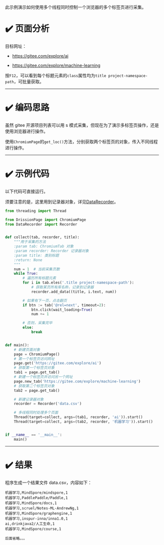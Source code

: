 此示例演示如何使用多个线程同时控制一个浏览器的多个标签页进行采集。

# ✔️ 页面分析

目标网址：

- https://gitee.com/explore/ai

- https://gitee.com/explore/machine-learning

按`F12`，可以看到每个标题元素的`class`属性均为`title project-namespace-path`，可批量获取。

---

# ✔️ 编码思路

虽然 gitee 开源项目列表可以用 s 模式采集，但现在为了演示多标签页操作，还是使用浏览器进行操作。

使用`ChromiumPage`的`get_loc()`方法，分别获取两个标签页的对象，传入不同线程进行操作。

---

# ✔️ 示例代码

以下代码可直接运行。

须要注意的是，这里用到记录器对象，详见[DataRecorder](http://g1879.gitee.io/datarecorder)。

```python
from threading import Thread

from DrissionPage import ChromiumPage
from DataRecorder import Recorder


def collect(tab, recorder, title):
    """用于采集的方法
    :param tab: ChromiumTab 对象
    :param recorder: Recorder 记录器对象
    :param title: 类别标题
    :return: None
    """
    num = 1  # 当前采集页数
    while True:
        # 遍历所有标题元素
        for i in tab.eles('.title project-namespace-path'):
            # 获取某页所有库名称，记录到记录器
            recorder.add_data((title, i.text, num))

        # 如果有下一页，点击翻页
        if btn := tab('@rel=next', timeout=2):
            btn.click(wait_loading=True)
            num += 1

        # 否则，采集完毕
        else:
            break


def main():
    # 新建页面对象
    page = ChromiumPage()
    # 第一个标签页访问网址
    page.get('https://gitee.com/explore/ai')
    # 获取第一个标签页对象
    tab1 = page.get_tab()
    # 新建一个标签页并访问另一个网址
    page.new_tab('https://gitee.com/explore/machine-learning')
    # 获取第二个标签页对象
    tab2 = page.get_tab()

    # 新建记录器对象
    recorder = Recorder('data.csv')

    # 多线程同时处理多个页面
    Thread(target=collect, args=(tab1, recorder, 'ai')).start()
    Thread(target=collect, args=(tab2, recorder, '机器学习')).start()


if __name__ == '__main__':
    main()
```

---

# ✔️ 结果

程序生成一个结果文件 data.csv，内容如下：

```csv
机器学习,MindSpore/mindspore,1
机器学习,PaddlePaddle/Paddle,1
机器学习,MindSpore/docs,1
机器学习,scruel/Notes-ML-AndrewNg,1
机器学习,MindSpore/graphengine,1
机器学习,inspur-inna/inna1.0,1
ai,drinkjava2/人工生命,1
机器学习,MindSpore/course,1

后面省略。。。
```
